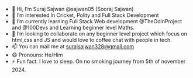 - 👋 Hi, I’m Suraj Sajwan @sajwan05 (Sooraj Sajwan)
- 👀 I’m interested in Cricket, Polity and Full Stack Development
- 🌱 I’m currently learning Full Stack Web development @TheOdinProject and @100Devs and Learning beginner level Maths.
- 💞️ I’m looking to collaborate on any beginner level project which focus on html,css and JS and would love to coffee chat with people in tech.
- 📫 You can mail me at surajsajwan328@gmail.com
- 😄 Pronouns: He/Him
- ⚡ Fun fact: I love to sleep. On no smoking journey from 5th of november 2024.

<!---
sajwan05/sajwan05 is a ✨ special ✨ repository because its `README.md` (this file) appears on your GitHub profile.
You can click the Preview link to take a look at your changes.
--->
